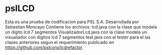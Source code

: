 # pslLCD
Esta es una prueba de codificacion para PSL S.A. Desarrollada por Sebastian Moncayo
Contiene los archivos:
lcd.java con la clase que modela un digito lcd 7 segmentos
VisualizadorLcd.java con la clase modela un visuailador con digitos lcd 7 segmentos
test.java con el tester para el las clases anteriores segun el requerimiento publicado en https://github.com/pslcorp/lcdrefactor.
